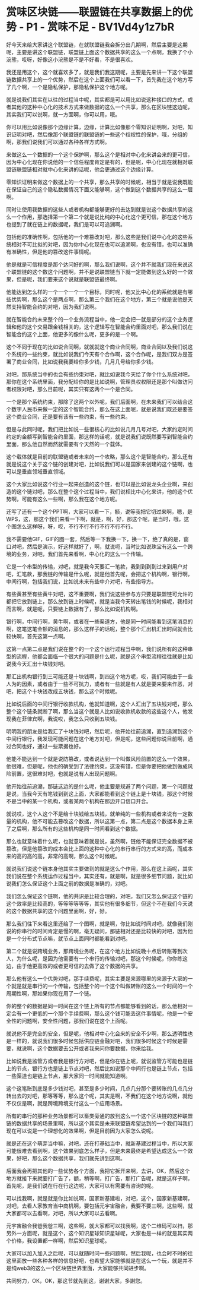 # 赏味区块链——联盟链在共享数据上的优势 - P1 - 赏味不足 - BV1Vd4y1z7bR

好今天来给大家讲这个联盟链，在就联盟链我会拆分出几期啊，然后主要是这期呢，主要是讲这个联盟链，联盟链上面这个数据共享的这么一个点啊，我换了个小浣熊，哎呀，好像这小浣熊是不是不好看，不是很喜欢。

我还是用这个，这个就喜欢多了，就是我们我这期呢，主要是先来讲一下这个联盟链数据共享上的一个优势，然后在这个上面我们可以看一下，首先我在这个地方写了几个啊，一个是隐私保护，那隐私保护这个地方呢。

就是说我们其实在以往的过程当中呢，其实都是可以用比如说这种接口的方式，或者其他的这种中心化的技术方式来做数据的这么一个共享，那么在区块链这边呢，其实我们可以说啊，就一方面啊，你可以用，哦。

你可以用比如说像那个边缘计算，边缘，计算比如像那个零知识证明啊，对吧，知识证明对吧，然后像那个联盟链的联盟链的一些这个权权性的保护，哦，分组的啊，那我们说我们可以通过各种各样方式啊。

来做这么一个数据的一个这个保护啊，那么这个是相对中心化来讲会来的更可信，因为中心化现在你说他的一个信任程度肯定是有的，但是呢，中心化现在就相对联盟链联盟链相对就中心化来讲的话呢，他会更通过这个边缘计算。

零知识证明来做这个数据上的一个共享，那么共享的时候呢，相当于就是说我既能在保证自己的这个隐私数据情况下面又能够啊，这个做到这个数据共享的这么一层啊。

同时让使用我数据的这些人或者机构都能够更好的去达到就是说这个数据共享的这么一个作用，那选择第一个第二个就是说比纯的中心化这个更可信，那在这个地方也提到了就在链上的数据呢，我们是可以可追溯啊。

包括他的准确性啊，包括他的一个难篡改对吧，那么这些是我们说中心化的这些系统相对不可比拟的对吧，因为你中心化现在也可以追溯啊，也没有错，也可以准确有准确性，但是他的篡改这件事情呢。

他是就是可信程度是那个达问好的啊，那么我们说啊，这个并不就我们现在来说这个联盟链的这个数这个问题啊，并不是说联盟链当下就一定能做到这么好的一个效果，但是呢，我们要来这个说就是联盟链最终啊。

他能达到怎么样的一个一个一个一个目标，同时呢，他又比中心化的系统就是有哪些优势啊，那么这个是两点啊，那么第三个我们在这个地方，第三个就是说他是天然支持智能合约的对吧，因为我们说啊。

就在智能合约未来整个的一个业务流程当中，他一定会把一就是部分的这个业务逻辑和他的这个交易跟金钱相关的，这个逻辑写在智能合约里面对吧，那么我们说在智能合约这个上面，他更多的像什么呢，更多的是一个啊。

这个不同于现在的比如说合同啊，就就就这个商业合同啊，商业合同以及我们说这个系统的一些约束，就比如说我们今天有个合作啊，这个合作呢，是我们双方是签署了商业合同，比如说我我要给你多少钱，几月几号给你多少钱。

对吧，那系统当中的也会有些约束对吧，就比如说我今天给了你个什么系统对吧，那你在这个系统里面，我分配给你的是比如说啊，管理员权权限还是那个叫做访问者权限对吧，那么目前呢，其实只有这两个一个是合同。

一个是那个系统约束，那除了这两个以外呢，我们后面啊，在未来我们可以结合这个数字人民币来做一定的这个智能合约，那么在这上面呢，就是说我们既还是要签这个商业合同，还是要有该有一些约束，有一些约束。

但是与此同时呢，我们把比如说一些很核心的比如说几月几号对吧，大家约定时间约定的金额写到智能合约里面，那这样的话呢，就是说我们说既然要写到智能合约里面，那么他自然而然就需要有个天然的一个载体。

这个载体就是目前的联盟链或者未来的一个攻略，那么这个是智能合约，那么还有就是说这个关于这个链的创建对吧，比如说我们可以是国家来创建的这个链啊，也可以是垂直领域垂直领域。

这个大家比如说这个行业一起来创造的这个链，也可以是比如说龙头企业啊，来创造的这个链对吧，那么在整个这个过程当中，我们说相比中心化来讲，他的这个优势啊，可能有这么一些啊，那么我在这个地方呢。

还写了还有一个这个PPT啊，大家可以看一下，额，说等我把它切过来啊，嗯，是WPS，这，那这个我们来看一下啊，就是，啊，好，那这个呢，是当时，哦，这个图怎么这样呀，呀，哎，不行不行不行不行不行不行。

我不需要他GIF，GIF的图一套，然后等一下我换一下，换一下，绝了真的是，窗口对吧，然后是演示，好这样就好了，啊，就说呃，当时比如说珠宝有这么一个跨境的业务，对吧，我们首先来看啊，中心化的这么一个传输。

它是一个串型的传输，对吧，就是我今天要汇一笔款，我到到到到过来到用户对吧，汇笔款，那我链的传输是什么呢，就是他首先呢，会把这个机构啊，银行啊，中间行啊，包括我们说，比如说未来有些中介对吧，有些指导方。

有些黄甚至有些黄牛对吧，这不重要啊，我们说这些参与方只要是联盟链可允许的都把它放到链上，那么放到链上时候呢，就是当我今天转出笔钱的时候呢，我相对而言啊，就是呃，只要链上数据有了，那么比如说机构啊。

银行啊，中间行啊，黄牛啊，或者在一些渠道方，他是同一时间能看到这笔消息的啊，这笔这笔金额的消息的，那么这样子的话呢，整个那个汇出机汇出时间就会比较快啊，首先这第一点啊。

这第一点第二点是我们说在整个的一个这个运行过程当中啊，我们说所有的这种串型的流程，他都会面临一个很大的问题是什么呢，就是这个串型流程往往就是比如说我今天汇出十块钱对吧。

那汇出机构银行到三可能还是十块钱啊，到四这个地方呢，哎，我们可能由于一些人为的因素，或者由于一些不可抗力，或者有一些就是有人就是要来要来作恶，对吧，把这个十块钱改成五块钱，那么这个时候呢。

比如说后面的中间行银行收款机构，他就知道啊，这个人汇出了五块钱对吧，那么整个这个链条就断了啊，那么当这个就是人比如说收款机收款的这些这个人，他发现我在菲律宾啊，我说哎，我怎么只收到五块钱。

明明我的朋友是给我汇了十块钱对吧，然后呢，他开始往前追溯，直到追溯到这个中间行银行，我发现可能问题在这个地方对吧，但是呢，这些问题你说目前啊，通过合同也好，通过一些票据也好。

他能不能达到一个就是说防篡改，或者说达到一个叫做风险前置的这么一个效果，他很难，但是呢，他也的确受到了法律约束，这没有错，但是你要把他做到做成风险前置，这很难对吧，也就是说有人出现问题啊。

他开始往前追溯，那链这边的是什么呢，他主要是规避了两个问题，第一个问题就是说，当我今天有笔钱到到这上面，大家都能看到这个链上是十块钱，那这个时候不是当中的某一个机构，或者某两个机构在那边开口信口开合。

就说哎，这个人这个不是给十块钱给五块钱，就单纯的一些机构或者来说有一定数量的机构，他不可能去篡改这个数据，所以这第一点，第二点是这个数据本身上来了之后啊，那么所有的这些机构是同一时间看到这个数据。

那么也就意味着什么呢，也就意味着就是说，虽然啊，链他不能保证完全数据不被篡改，但是他篡改的成本会比上面的这种中心化的串行串行的方式来的高，而成本来的高的高的高，非常的高啊，那么这个时候呢。

就说我们说这个链本身他其实主要做到的就是这么个作用，那么在这上面呢，其实我们说在整个系统运作过程当中，其实还有，就是啊，就是很多细节问题，就比如说我们怎么保证这个上面之前的数据是准确的，对吧。

我们怎么保证这个链啊，他的共识是比较合理的，对吧，我们又怎么保证这个链的这个效率是比较高的，等等等等等等，其实他有很多细节，但这个不在我们今天说的这个数据共享的这个问题里面啊，好，好。

那么我们往下来看这里还给了一个图啊，就是啊，你比如说时间对吧，就像我们刚说的你串行的时间肯定是慢的啊，毫无疑问，那链相对还是比较快的对吧，因为他是一个分布式节点嘛，就节点上面同时都能看到对吧。

第二个就是说跨境业务，那跨境业务呢，在这个地方比如说晚十点后转账等到次人，为什么呢，是因为他需要有一个串行的传输对吧，那这个时候呢，你你练这边，由于他更高效的或者更可信的去做了这个数据的共享。

那么他有这么一个优势对吧，那手续费呢，其实主要是来源哪里的来源于大家的一个就是就是串行的一个传输，包括整个的一个这个叫做转账的这么一个时间的一个周期性啊，那如果你现在用了一个链。

你的整个的数据是同一时间在这个链上所有的节点都能够看到的话，那么他相对一定会有一个更低的一个那个手续费啊，那么这个钱可能丢这件事情呢，他是一个安全性的问题啊，安全性问题，那我们说在这个上面呢。

就说他不是完全的安全，但是呢，他相对中心化会来的安全不少啊，那么透明性也是一样的，就说我们很多时候包括供应链金融对吧，我们很多时候这个时候是需要，就说啊，这个数据要去公开或者我来问你要数据，你来给我。

比如说我是监管方或者我是银行方对吧，但是你在链上呢，就说监管方可能也是链上的节点，银行方也是链上节点对吧，然后比如说那个中间行也是链上节点，包括一些渠道也是链上节点，那大家同一时间就能知道啊。

这个这笔账到底是多少钱对吧，甚至是多少时间，几点几分那个要转账的几点几分转出去的对吧，那等等等，那么这个呢，其实是啊，不我们在这个地方说啊，就他不仅仅是啊，就是跨境跨境支付这么一个应用场景。

所有的串行的那种业务场景都可以畜类旁通的放到这么一个这个区块链的这种联盟链的数据共享的场景里啊，所以这个其实是未来联盟链希望达到的一个我们叫我们现在可以说是一个理想化的效果啊，但是目前因为大家怎么说呢。

就是还在这个萌芽当中嘛，对吧，还在打基础当中，就新基建过程当中，所以大家可能很难去看到啊，这个效果到底怎么样子，但是未来最终是希望达成这么一个效果，好吧，那么这个数据共享，我们就先讲到这啊。

后面我会再把其他的一些优势各个方面，我把它拆开来啊，去讲，OK，然后这个地方就接下来就要打广告了，额，稍等啊，打广告，那打广告呢，就是这样子啊，首先呢，是我们说在行在行这边呢，大家可以有需要有咨询的呢。

可以找我啊，就是就是你比如说啊，国家新基建啦，对吧，这个，国家新基建啊，对吧，去看人家教育当中商机啊，要包括元宇宙融合，我要不要三啊，这些啊，就大家都可以去看啊，对吧，所以大家可以去看啊。

元宇宙融合我爸我爸三啊，这些啊，就大家都可以找我啊，这个二维码可以扫，那另外一方面呢，就是这个，这个知识星球知识星球呢，大家也是一样的就是其实两个价格，我设置都一样啊，然后知识星球呢。

大家可以加入加入之后呢，可以就随时问一些问题啊，然后我呢，也会时不时的往这里面放一些各种各样的信息好吧，也希望大家能够就是在这么一个玩，就是并不是纯web3的这么一个区块链世界里面，大家能够共同进步啊。

共同努力，OK，OK，那这节就先到这，谢谢大家，多謝您。